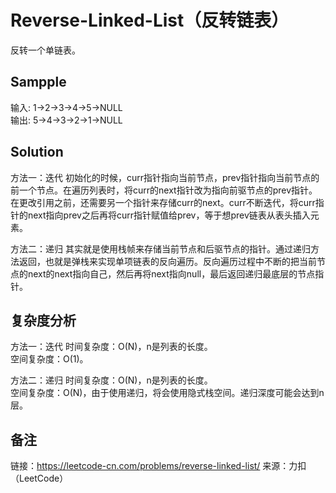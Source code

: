 # Reverse-Linked-List（反转链表）
反转一个单链表。

## Sampple
输入: 1->2->3->4->5->NULL  
输出: 5->4->3->2->1->NULL  

## Solution
方法一：迭代
初始化的时候，curr指针指向当前节点，prev指针指向当前节点的前一个节点。在遍历列表时，将curr的next指针改为指向前驱节点的prev指针。在更改引用之前，还需要另一个指针来存储curr的next。curr不断迭代，将curr指针的next指向prev之后再将curr指针赋值给prev，等于想prev链表从表头插入元素。  

方法二：递归
其实就是使用栈帧来存储当前节点和后驱节点的指针。通过递归方法返回，也就是弹栈来实现单项链表的反向遍历。反向遍历过程中不断的把当前节点的next的next指向自己，然后再将next指向null，最后返回递归最底层的节点指针。  

## 复杂度分析
方法一：迭代
时间复杂度：O(N)，n是列表的长度。    
空间复杂度：O(1)。  

方法二：递归
时间复杂度：O(N)，n是列表的长度。  
空间复杂度：O(N)，由于使用递归，将会使用隐式栈空间。递归深度可能会达到n层。

## 备注
链接：https://leetcode-cn.com/problems/reverse-linked-list/
来源：力扣（LeetCode）
